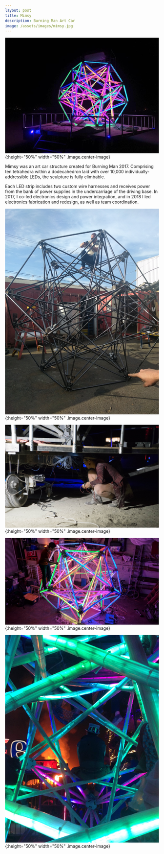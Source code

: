 ```yaml
---
layout: post
title: Mimsy
description: Burning Man Art Car
image: /assets/images/mimsy.jpg
---
```

![mimsy](/assets/images/mimsy.jpg){:height="50%" width="50%" .image.center-image}

Mimsy was an art car structure created for Burning Man 2017. Comprising ten tetrahedra within a 
dodecahedron laid with over 10,000 individually-addressible LEDs, the sculpture is fully climbable. 

Each LED strip includes two custom wire harnesses and receives power from the bank of power supplies
in the undercarriage of the driving base. In 2017, I co-led electronics design and power integration, 
and in 2018 I led electronics fabrication and redesign, as well as team coordination. 

![mimsy_naked](/assets/images/mimsy_naked.jpg){:height="50%" width="50%" .image.center-image}

![mimsy_under](/assets/images/mimsy_under.jpg){:height="50%" width="50%" .image.center-image}

![mimsy_inspect](/assets/images/mimsy_inspection.jpeg){:height="50%" width="50%" .image.center-image}

![mimsy_interior](/assets/images/mimsy_interior.jpg){:height="50%" width="50%" .image.center-image}

